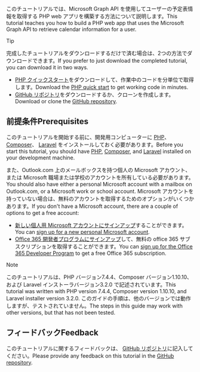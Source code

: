 <!-- markdownlint-disable MD002 MD041 -->

<span data-ttu-id="53636-101">このチュートリアルでは、Microsoft Graph API を使用してユーザーの予定表情報を取得する PHP web アプリを構築する方法について説明します。</span><span class="sxs-lookup"><span data-stu-id="53636-101">This tutorial teaches you how to build a PHP web app that uses the Microsoft Graph API to retrieve calendar information for a user.</span></span>

> [!TIP]
> <span data-ttu-id="53636-102">完成したチュートリアルをダウンロードするだけで済む場合は、2つの方法でダウンロードできます。</span><span class="sxs-lookup"><span data-stu-id="53636-102">If you prefer to just download the completed tutorial, you can download it in two ways.</span></span>
>
> - <span data-ttu-id="53636-103">[PHP クイックスタート](https://developer.microsoft.com/graph/quick-start?platform=option-php)をダウンロードして、作業中のコードを分単位で取得します。</span><span class="sxs-lookup"><span data-stu-id="53636-103">Download the [PHP quick start](https://developer.microsoft.com/graph/quick-start?platform=option-php) to get working code in minutes.</span></span>
> - <span data-ttu-id="53636-104">[GitHub リポジトリ](https://github.com/microsoftgraph/msgraph-training-phpapp)をダウンロードするか、クローンを作成します。</span><span class="sxs-lookup"><span data-stu-id="53636-104">Download or clone the [GitHub repository](https://github.com/microsoftgraph/msgraph-training-phpapp).</span></span>

## <a name="prerequisites"></a><span data-ttu-id="53636-105">前提条件</span><span class="sxs-lookup"><span data-stu-id="53636-105">Prerequisites</span></span>

<span data-ttu-id="53636-106">このチュートリアルを開始する前に、開発用コンピューターに [PHP](http://php.net/downloads.php)、 [Composer](https://getcomposer.org/)、 [Laravel](https://laravel.com/) をインストールしておく必要があります。</span><span class="sxs-lookup"><span data-stu-id="53636-106">Before you start this tutorial, you should have [PHP](http://php.net/downloads.php), [Composer](https://getcomposer.org/), and [Laravel](https://laravel.com/) installed on your development machine.</span></span>

<span data-ttu-id="53636-107">また、Outlook.com 上のメールボックスを持つ個人の Microsoft アカウント、または Microsoft 職場または学校のアカウントを所有している必要があります。</span><span class="sxs-lookup"><span data-stu-id="53636-107">You should also have either a personal Microsoft account with a mailbox on Outlook.com, or a Microsoft work or school account.</span></span> <span data-ttu-id="53636-108">Microsoft アカウントを持っていない場合は、無料のアカウントを取得するためのオプションがいくつかあります。</span><span class="sxs-lookup"><span data-stu-id="53636-108">If you don't have a Microsoft account, there are a couple of options to get a free account:</span></span>

- <span data-ttu-id="53636-109">[新しい個人用 Microsoft アカウントにサインアップ](https://signup.live.com/signup?wa=wsignin1.0&rpsnv=12&ct=1454618383&rver=6.4.6456.0&wp=MBI_SSL_SHARED&wreply=https://mail.live.com/default.aspx&id=64855&cbcxt=mai&bk=1454618383&uiflavor=web&uaid=b213a65b4fdc484382b6622b3ecaa547&mkt=E-US&lc=1033&lic=1)することができます。</span><span class="sxs-lookup"><span data-stu-id="53636-109">You can [sign up for a new personal Microsoft account](https://signup.live.com/signup?wa=wsignin1.0&rpsnv=12&ct=1454618383&rver=6.4.6456.0&wp=MBI_SSL_SHARED&wreply=https://mail.live.com/default.aspx&id=64855&cbcxt=mai&bk=1454618383&uiflavor=web&uaid=b213a65b4fdc484382b6622b3ecaa547&mkt=E-US&lc=1033&lic=1).</span></span>
- <span data-ttu-id="53636-110">[Office 365 開発者プログラムにサインアップ](https://developer.microsoft.com/office/dev-program)して、無料の office 365 サブスクリプションを取得することができます。</span><span class="sxs-lookup"><span data-stu-id="53636-110">You can [sign up for the Office 365 Developer Program](https://developer.microsoft.com/office/dev-program) to get a free Office 365 subscription.</span></span>

> [!NOTE]
> <span data-ttu-id="53636-111">このチュートリアルは、PHP バージョン7.4.4、Composer バージョン1.10.10、および Laravel インストーラバージョン3.2.0 で記述されています。</span><span class="sxs-lookup"><span data-stu-id="53636-111">This tutorial was written with PHP version 7.4.4, Composer version 1.10.10, and Laravel installer version 3.2.0.</span></span> <span data-ttu-id="53636-112">このガイドの手順は、他のバージョンでは動作しますが、テストされていません。</span><span class="sxs-lookup"><span data-stu-id="53636-112">The steps in this guide may work with other versions, but that has not been tested.</span></span>

## <a name="feedback"></a><span data-ttu-id="53636-113">フィードバック</span><span class="sxs-lookup"><span data-stu-id="53636-113">Feedback</span></span>

<span data-ttu-id="53636-114">このチュートリアルに関するフィードバックは、 [GitHub リポジトリ](https://github.com/microsoftgraph/msgraph-training-phpapp)に記入してください。</span><span class="sxs-lookup"><span data-stu-id="53636-114">Please provide any feedback on this tutorial in the [GitHub repository](https://github.com/microsoftgraph/msgraph-training-phpapp).</span></span>
